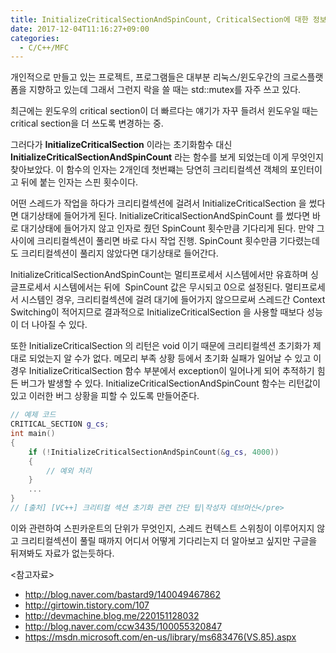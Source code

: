 ```yaml
---
title: InitializeCriticalSectionAndSpinCount, CriticalSection에 대한 정보 이것저것
date: 2017-12-04T11:16:27+09:00
categories:
  - C/C++/MFC
---
```

개인적으로 만들고 있는 프로젝트, 프로그램들은 대부분 리눅스/윈도우간의 크로스플랫폼을 지향하고 있는데 그래서 그런지 락을 쓸 때는 std::mutex를 자주 쓰고 있다.

최근에는 윈도우의 critical section이 더 빠르다는 얘기가 자꾸 들려서 윈도우일 때는 critical section을 더 쓰도록 변경하는 중.

그러다가 **InitializeCriticalSection** 이라는 초기화함수 대신 **InitializeCriticalSectionAndSpinCount** 라는 함수를 보게 되었는데 이게 무엇인지 찾아보았다. 이 함수의 인자는 2개인데 첫번쨰는 당연히 크리티컬섹션 객체의 포인터이고 뒤에 붙는 인자는 스핀 횟수이다.

어떤 스레드가 작업을 하다가 크리티컬섹션에 걸려서 InitializeCriticalSection 을 썼다면 대기상태에 들어가게 된다. InitializeCriticalSectionAndSpinCount 를 썼다면 바로 대기상태에 들어가지 않고 인자로 줬던 SpinCount 횟수만큼 기다리게 된다. 만약 그 사이에 크리티컬섹션이 풀리면 바로 다시 작업 진행. SpinCount 횟수만큼 기다렸는데도 크리티컬섹션이 풀리지 않았다면 대기상태로 들어간다.

InitializeCriticalSectionAndSpinCount는 멀티프로세서 시스템에서만 유효하며 싱글프로세서 시스템에서는 뒤에  SpinCount 값은 무시되고 0으로 설정된다. 멀티프로세서 시스템인 경우, 크리티컬섹션에 걸려 대기에 들어가지 않으므로써 스레드간 Context Switching이 적어지므로 결과적으로 InitializeCriticalSection 을 사용할 때보다 성능이 더 나아질 수 있다.

또한 InitializeCriticalSection 의 리턴은 void 이기 때문에 크리티컬섹션 초기화가 제대로 되었는지 알 수가 없다. 메모리 부족 상황 등에서 초기화 실패가 일어날 수 있고 이 경우 InitializeCriticalSection 함수 부분에서 exception이 일어나게 되어 추적하기 힘든 버그가 발생할 수 있다. InitializeCriticalSectionAndSpinCount 함수는 리턴값이 있고 이러한 버그 상황을 피할 수 있도록 만들어준다.

```cpp
// 예제 코드
CRITICAL_SECTION g_cs;
int main()
{
    if (!InitializeCriticalSectionAndSpinCount(&g_cs, 4000))
    {
        // 예외 처리
    }
    ...
}
// [출처] [VC++] 크리티컬 섹션 초기화 관련 간단 팁|작성자 데브머신</pre>
```

이와 관련하여 스핀카운트의 단위가 무엇인지, 스레드 컨텍스트 스위칭이 이루어지지 않고 크리티컬섹션이 풀릴 때까지 어디서 어떻게 기다리는지 더 알아보고 싶지만 구글을 뒤져봐도 자료가 없는듯하다.

<참고자료>

  * http://blog.naver.com/bastard9/140049467862
  * http://girtowin.tistory.com/107
  * http://devmachine.blog.me/220151128032
  * http://blog.naver.com/ccw3435/100055320847
  * https://msdn.microsoft.com/en-us/library/ms683476(VS.85).aspx
